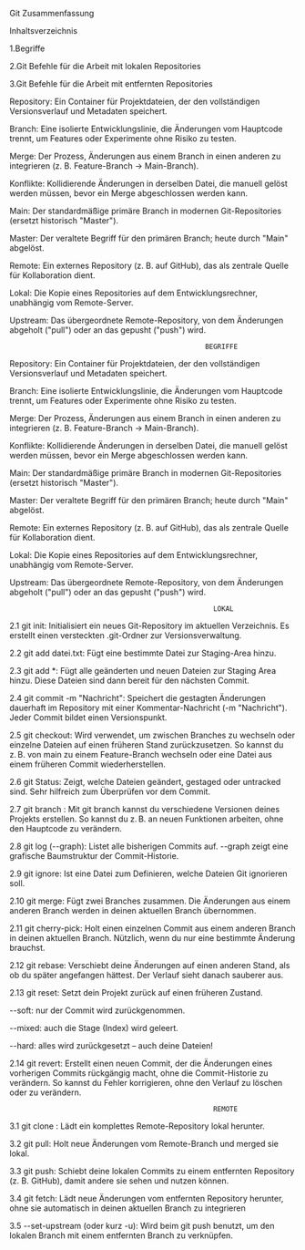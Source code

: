 
Git Zusammenfassung

Inhaltsverzeichnis

1.Begriffe

2.Git Befehle für die Arbeit mit lokalen Repositories

3.Git Befehle für die Arbeit mit entfernten Repositories

Repository:
Ein Container für Projektdateien, der den vollständigen Versionsverlauf und Metadaten speichert.

Branch:
Eine isolierte Entwicklungslinie, die Änderungen vom Hauptcode trennt, um Features oder Experimente ohne Risiko zu testen.

Merge:
Der Prozess, Änderungen aus einem Branch in einen anderen zu integrieren (z. B. Feature-Branch → Main-Branch).

Konflikte:
Kollidierende Änderungen in derselben Datei, die manuell gelöst werden müssen, bevor ein Merge abgeschlossen werden kann.

Main:
Der standardmäßige primäre Branch in modernen Git-Repositories (ersetzt historisch "Master").

Master:
Der veraltete Begriff für den primären Branch; heute durch "Main" abgelöst.

Remote:
Ein externes Repository (z. B. auf GitHub), das als zentrale Quelle für Kollaboration dient.

Lokal:
Die Kopie eines Repositories auf dem Entwicklungsrechner, unabhängig vom Remote-Server.

Upstream:
Das übergeordnete Remote-Repository, von dem Änderungen abgeholt ("pull") oder an das gepusht ("push") wird.


                                                    BEGRIFFE


Repository:
Ein Container für Projektdateien, der den vollständigen Versionsverlauf und Metadaten speichert.

Branch:
Eine isolierte Entwicklungslinie, die Änderungen vom Hauptcode trennt, um Features oder Experimente ohne Risiko zu testen.

Merge:
Der Prozess, Änderungen aus einem Branch in einen anderen zu integrieren (z. B. Feature-Branch → Main-Branch).

Konflikte:
Kollidierende Änderungen in derselben Datei, die manuell gelöst werden müssen, bevor ein Merge abgeschlossen werden kann.

Main:
Der standardmäßige primäre Branch in modernen Git-Repositories (ersetzt historisch "Master").

Master:
Der veraltete Begriff für den primären Branch; heute durch "Main" abgelöst.

Remote:
Ein externes Repository (z. B. auf GitHub), das als zentrale Quelle für Kollaboration dient.

Lokal:
Die Kopie eines Repositories auf dem Entwicklungsrechner, unabhängig vom Remote-Server.

Upstream:
Das übergeordnete Remote-Repository, von dem Änderungen abgeholt ("pull") oder an das gepusht ("push") wird.



                                                      LOKAL


2.1 git init:
Initialisiert ein neues Git-Repository im aktuellen Verzeichnis. Es erstellt einen versteckten .git-Ordner zur Versionsverwaltung.

2.2 git add datei.txt:
Fügt eine bestimmte Datei zur Staging-Area hinzu.

2.3 git add *:
Fügt alle geänderten und neuen Dateien zur Staging Area hinzu. Diese Dateien sind dann bereit für den nächsten Commit.

2.4 git commit -m "Nachricht":
Speichert die gestagten Änderungen dauerhaft im Repository mit einer Kommentar-Nachricht (-m "Nachricht"). Jeder Commit bildet einen Versionspunkt.

2.5 git checkout: Wird verwendet, um zwischen Branches zu wechseln oder einzelne Dateien auf einen früheren Stand zurückzusetzen. So kannst du z. B. von main zu einem Feature-Branch wechseln oder eine Datei aus einem früheren Commit wiederherstellen.

2.6 git Status:
Zeigt, welche Dateien geändert, gestaged oder untracked sind. Sehr hilfreich zum Überprüfen vor dem Commit.

2.7 git branch <name>:
Mit git branch kannst du verschiedene Versionen deines Projekts erstellen. So kannst du z. B. an neuen Funktionen arbeiten, ohne den Hauptcode zu verändern.

2.8 git log (--graph):
Listet alle bisherigen Commits auf. --graph zeigt eine grafische Baumstruktur der Commit-Historie.

2.9 git ignore:
Ist eine Datei zum Definieren, welche Dateien Git ignorieren soll.

2.10 git merge:
Fügt zwei Branches zusammen. Die Änderungen aus einem anderen Branch werden in deinen aktuellen Branch übernommen.

2.11 git cherry-pick:
Holt einen einzelnen Commit aus einem anderen Branch in deinen aktuellen Branch. Nützlich, wenn du nur eine bestimmte Änderung brauchst.

2.12 git rebase:
Verschiebt deine Änderungen auf einen anderen Stand, als ob du später angefangen hättest. Der Verlauf sieht danach sauberer aus.

2.13 git reset:
Setzt dein Projekt zurück auf einen früheren Zustand.

--soft: nur der Commit wird zurückgenommen.

--mixed: auch die Stage (Index) wird geleert.

--hard: alles wird zurückgesetzt – auch deine Dateien!

2.14 git revert:
Erstellt einen neuen Commit, der die Änderungen eines vorherigen Commits rückgängig macht, ohne die Commit-Historie zu verändern. So kannst du Fehler korrigieren, ohne den Verlauf zu löschen oder zu verändern.



                                                      REMOTE



3.1 git clone <URL>:
Lädt ein komplettes Remote-Repository lokal herunter.

3.2 git pull:
Holt neue Änderungen vom Remote-Branch und merged sie lokal.

3.3 git push:
Schiebt deine lokalen Commits zu einem entfernten Repository (z. B. GitHub), damit andere sie sehen und nutzen können.

3.4 git fetch:
Lädt neue Änderungen vom entfernten Repository herunter, ohne sie automatisch in deinen aktuellen Branch zu integrieren

3.5 --set-upstream (oder kurz -u):
Wird beim git push benutzt, um den lokalen Branch mit einem entfernten Branch zu verknüpfen.

